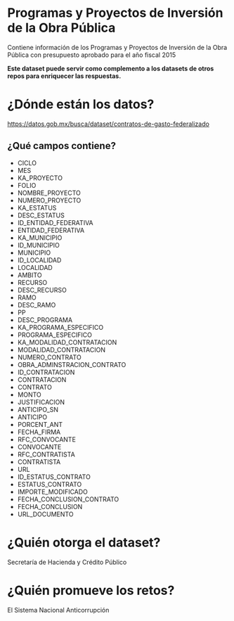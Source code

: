 # Programas y Proyectos de Inversión de la Obra Pública
Contiene información de los Programas y Proyectos de Inversión de la Obra Pública con presupuesto aprobado para el año fiscal 2015

**Este dataset puede servir como complemento a los datasets de otros repos para enriquecer las respuestas.**

# ¿Dónde están los datos?
https://datos.gob.mx/busca/dataset/contratos-de-gasto-federalizado

## ¿Qué campos contiene?
+ CICLO
+ MES
+ KA_PROYECTO 
+ FOLIO 
+ NOMBRE_PROYECTO 
+ NUMERO_PROYECTO 
+ KA_ESTATUS 
+ DESC_ESTATUS 
+ ID_ENTIDAD_FEDERATIVA 
+ ENTIDAD_FEDERATIVA 
+ KA_MUNICIPIO 
+ ID_MUNICIPIO 
+ MUNICIPIO 
+ ID_LOCALIDAD 
+ LOCALIDAD 
+ AMBITO 
+ RECURSO 
+ DESC_RECURSO 
+ RAMO 
+ DESC_RAMO 
+ PP 
+ DESC_PROGRAMA 
+ KA_PROGRAMA_ESPECIFICO 
+ PROGRAMA_ESPECIFICO 
+ KA_MODALIDAD_CONTRATACION 
+ MODALIDAD_CONTRATACION 
+ NUMERO_CONTRATO 
+ OBRA_ADMINSTRACION_CONTRATO 
+ ID_CONTRATACION 
+ CONTRATACION 
+ CONTRATO 
+ MONTO 
+ JUSTIFICACION 
+ ANTICIPO_SN 
+ ANTICIPO 
+ PORCENT_ANT 
+ FECHA_FIRMA 
+ RFC_CONVOCANTE 
+ CONVOCANTE 
+ RFC_CONTRATISTA 
+ CONTRATISTA 
+ URL 
+ ID_ESTATUS_CONTRATO 
+ ESTATUS_CONTRATO 
+ IMPORTE_MODIFICADO 
+ FECHA_CONCLUSION_CONTRATO 
+ FECHA_CONCLUSION 
+ URL_DOCUMENTO

# ¿Quién otorga el dataset?
Secretaría de Hacienda y Crédito Público

# ¿Quién promueve los retos?
El Sistema Nacional Anticorrupción
